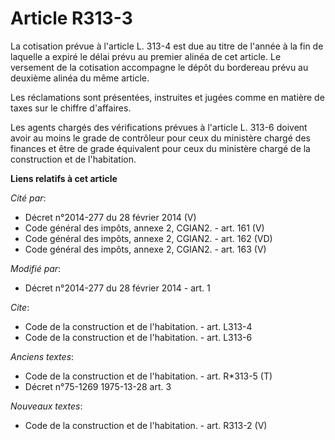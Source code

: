 # Article R313-3

La cotisation prévue à l'article L. 313-4 est due au titre de l'année à la fin de laquelle a expiré le délai prévu au premier
alinéa de cet article. Le versement de la cotisation accompagne le dépôt du bordereau prévu au deuxième alinéa du même
article. 

Les réclamations sont présentées, instruites et jugées comme en matière de taxes sur le chiffre d'affaires. 

Les agents chargés des vérifications prévues à l'article L. 313-6 doivent avoir au moins le grade de contrôleur pour ceux du
ministère chargé des finances et être de grade équivalent pour ceux du ministère chargé de la construction et de
l'habitation.

**Liens relatifs à cet article**

_Cité par_:

  - Décret n°2014-277 du 28 février 2014 (V)
  - Code général des impôts, annexe 2, CGIAN2. - art. 161 (V)
  - Code général des impôts, annexe 2, CGIAN2. - art. 162 (VD)
  - Code général des impôts, annexe 2, CGIAN2. - art. 163 (V)

_Modifié par_:

  - Décret n°2014-277 du 28 février 2014 - art. 1

_Cite_:

  - Code de la construction et de l'habitation. - art. L313-4
  - Code de la construction et de l'habitation. - art. L313-6

_Anciens textes_:

  - Code de la construction et de l'habitation. - art. R*313-5 (T)
  - Décret n°75-1269 1975-13-28 art. 3

_Nouveaux textes_:

  - Code de la construction et de l'habitation. - art. R313-2 (V)
